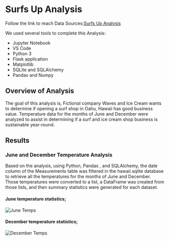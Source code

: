 # Surfs Up Analysis
Follow the link to reach Data Sources:[Surfs Up Analysis](https://github.com/JohnCselcuk/surfs_up)

We used several tools to complete this Analysis:
- Jupyter Notebook
- VS Code 
- Python 3
- Flask application
- Matplotlib
- SQLite and SQLAlchemy
- Pandas and Numpy

## Overview of Analysis
The goal of this analysis is, Fictional company Waves and Ice Cream wants to determine if opening a surf shop in Oahu, Hawaii has good business value. Temperature data for the months of June and December were analyzed to assist in determining if a surf and ice cream shop business is sustainable year-round.

## Results

### June and December Temperature Analysis
Based on the analysis, using Python, Pandas , and SQLAlchemy, the date column of the Measurements table was filtered in the hawaii.sqlite database to retrieve all the temperatures for the months of June and December. Those temperatures were converted to a list, a DataFrame was created from those lists, and then summary statistics were generated for each dataset.

#### June temperature statistics;
![June Temps](https://user-images.githubusercontent.com/85411967/139533230-894297f8-bb73-4f8b-bb0c-6dac051d30ed.png)

#### December temperature statistics;
![December Temps](https://user-images.githubusercontent.com/85411967/139533273-9ca493d7-4c3b-4d1e-821a-b075be3d1ab2.png)
